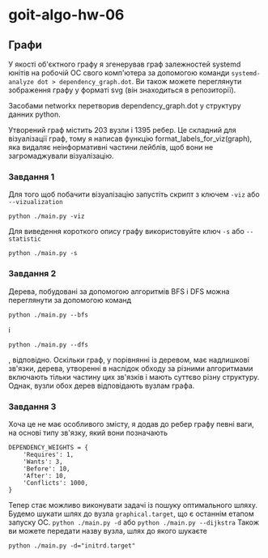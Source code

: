 # goit-algo-hw-06
## Графи

У якості об'єктного графу я згенерував граф залежностей systemd юнітів на робочій ОС свого комп'ютера за допомогою команди `systemd-analyze dot > dependency_graph.dot`. Ви також можете переглянути зображення графу у форматі svg (він знаходиться в репозиторії).

Засобами networkx перетворив dependency_graph.dot у структуру данних python. 

Утворений граф містить 203 вузли і 1395 ребер.
Це складний для візуалізації граф, тому я написав функцію format_labels_for_viz(graph), яка видаляє неінформативні частини лейблів, щоб вони не загромаджували візуалізацію.

### Завдання 1

Для того щоб побачити візуалізацію запустіть скрипт з ключем `-viz` або `--vizualization`
```
python ./main.py -viz
```

Для виведення короткого опису графу використовуйте ключ `-s` або `--statistic`
```
python ./main.py -s
```

### Завдання 2

Дерева, побудовані за допомогою алгоритмів BFS і DFS можна переглянути за допомогою команд
```
python ./main.py --bfs
```
і
```
python ./main.py --dfs
```
, відповідно.
Оскільки граф, у порівнянні із деревом, має надлишкові зв'язки, дерева, утворенні в наслідок обходу за різними алгоритмами включають тільки частину цих зв'язків і мають суттєво різну структуру. Однак, вузли обох дерев відповідають вузлам графа.

### Завдання 3

Хоча це не має особливого змісту, я додав до ребер графу певні ваги, на основі типу зв'язку, який вони позначають
```
DEPENDENCY_WEIGHTS = {
    'Requires': 1,
    'Wants': 3,
    'Before': 10,
    'After': 10,
    'Conflicts': 1000,
}
```
Тепер стає можливо виконувати задачі із пошуку оптимального шляху. Будемо шукати шлях до вузла `graphical.target`, що є останнім етапом запуску ОС.
`python ./main.py -d` або `python ./main.py --dijkstra`
Також ви можете передати назву вузла, шлях до якого шукаєте
```
python ./main.py -d="initrd.target"
```

